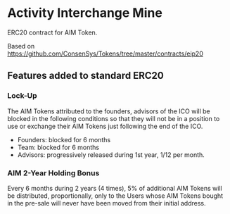 # Activity Interchange Mine

ERC20 contract for AIM Token.

Based on https://github.com/ConsenSys/Tokens/tree/master/contracts/eip20

## Features added to standard ERC20

### Lock-Up

The AIM Tokens attributed to the founders, advisors of the ICO will be blocked in the following conditions so that they will not be in a position to use or exchange their AIM Tokens just following the end of the ICO.

* Founders: blocked for 6 months
* Team: blocked for 6 months
* Advisors: progressively released during 1st year, 1/12 per month.


### AIM 2-Year Holding Bonus

Every 6 months during 2 years (4 times), 5% of additional AIM Tokens will be distributed, proportionally, only to the Users whose AIM Tokens bought in the pre-sale will never have been moved from their initial address.

<!-- ## Test coverage

### Prepare environment:

1. Download and install [Ganache](http://truffleframework.com/docs/ganache/using) (GUI version strictly)
2. Install truffle `npm install truffle -g`
3. Run Ganache
4. Clone this repo and `npm install`

### Usage

Important! Please run tests separately. Like

`truffle test --network ganache test/distributeHolderBonus.test.js`

This is because a lot of test cases included business logic tightly connected with time in future. We can increase time in blockchain by `evm_increaseTime`, but cannot decrease. So please restart Ganache before test running (until the run test script is ready).
-->